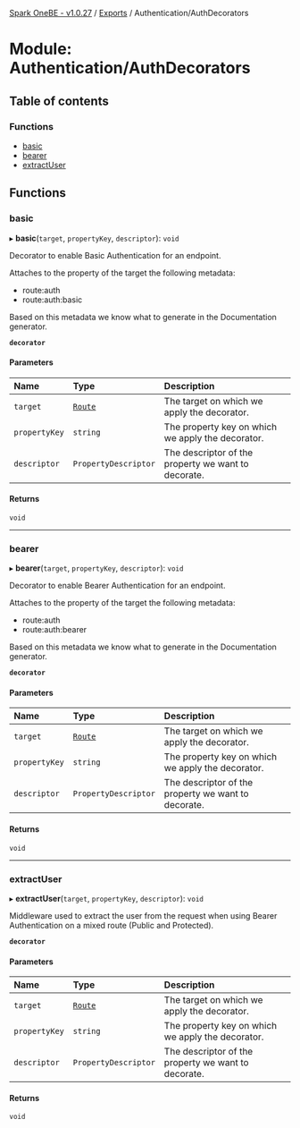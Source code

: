 [Spark OneBE - v1.0.27](../README.md) / [Exports](../modules.md) / Authentication/AuthDecorators

# Module: Authentication/AuthDecorators

## Table of contents

### Functions

- [basic](Authentication_AuthDecorators.md#basic)
- [bearer](Authentication_AuthDecorators.md#bearer)
- [extractUser](Authentication_AuthDecorators.md#extractuser)

## Functions

### basic

▸ **basic**(`target`, `propertyKey`, `descriptor`): `void`

Decorator to enable Basic Authentication for an endpoint.

Attaches to the property of the target the following metadata:
- route:auth
- route:auth:basic

Based on this metadata we know what to generate in the Documentation generator.

**`decorator`**

#### Parameters

| Name | Type | Description |
| :------ | :------ | :------ |
| `target` | [`Route`](../classes/Router_Route.Route.md) | The target on which we apply the decorator. |
| `propertyKey` | `string` | The property key on which we apply the decorator. |
| `descriptor` | `PropertyDescriptor` | The descriptor of the property we want to decorate. |

#### Returns

`void`

___

### bearer

▸ **bearer**(`target`, `propertyKey`, `descriptor`): `void`

Decorator to enable Bearer Authentication for an endpoint.

Attaches to the property of the target the following metadata:
- route:auth
- route:auth:bearer

Based on this metadata we know what to generate in the Documentation generator.

**`decorator`**

#### Parameters

| Name | Type | Description |
| :------ | :------ | :------ |
| `target` | [`Route`](../classes/Router_Route.Route.md) | The target on which we apply the decorator. |
| `propertyKey` | `string` | The property key on which we apply the decorator. |
| `descriptor` | `PropertyDescriptor` | The descriptor of the property we want to decorate. |

#### Returns

`void`

___

### extractUser

▸ **extractUser**(`target`, `propertyKey`, `descriptor`): `void`

Middleware used to extract the user from the request when using Bearer Authentication
on a mixed route (Public and Protected).

**`decorator`**

#### Parameters

| Name | Type | Description |
| :------ | :------ | :------ |
| `target` | [`Route`](../classes/Router_Route.Route.md) | The target on which we apply the decorator. |
| `propertyKey` | `string` | The property key on which we apply the decorator. |
| `descriptor` | `PropertyDescriptor` | The descriptor of the property we want to decorate. |

#### Returns

`void`
